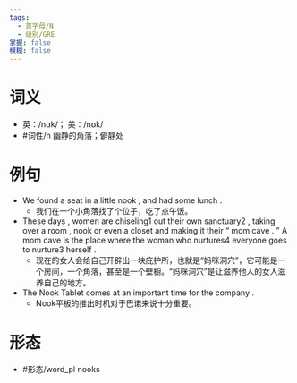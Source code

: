 ```yaml
---
tags:
  - 首字母/N
  - 级别/GRE
掌握: false
模糊: false
---
```

# 词义
- 英：/nʊk/； 美：/nʊk/
- #词性/n  幽静的角落；僻静处
# 例句
- We found a seat in a little nook , and had some lunch .
	- 我们在一个小角落找了个位子，吃了点午饭。
- These days , women are chiseling1 out their own sanctuary2 , taking over a room , nook or even a closet and making it their “ mom cave . ” A mom cave is the place where the woman who nurtures4 everyone goes to nurture3 herself .
	- 现在的女人会给自己开辟出一块庇护所，也就是“妈咪洞穴”，它可能是一个房间，一个角落，甚至是一个壁橱。“妈咪洞穴”是让滋养他人的女人滋养自己的地方。
- The Nook Tablet comes at an important time for the company .
	- Nook平板的推出时机对于巴诺来说十分重要。
# 形态
- #形态/word_pl nooks
